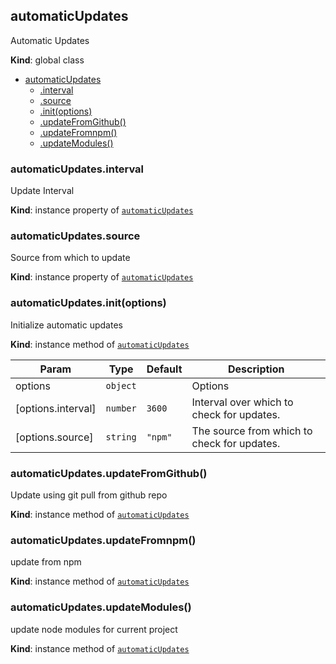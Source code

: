 <a name="automaticUpdates"></a>

## automaticUpdates
Automatic Updates

**Kind**: global class  

* [automaticUpdates](#automaticUpdates)
    * [.interval](#automaticUpdates+interval)
    * [.source](#automaticUpdates+source)
    * [.init(options)](#automaticUpdates+init)
    * [.updateFromGithub()](#automaticUpdates+updateFromGithub)
    * [.updateFromnpm()](#automaticUpdates+updateFromnpm)
    * [.updateModules()](#automaticUpdates+updateModules)

<a name="automaticUpdates+interval"></a>

### automaticUpdates.interval
Update Interval

**Kind**: instance property of [<code>automaticUpdates</code>](#automaticUpdates)  
<a name="automaticUpdates+source"></a>

### automaticUpdates.source
Source from which to update

**Kind**: instance property of [<code>automaticUpdates</code>](#automaticUpdates)  
<a name="automaticUpdates+init"></a>

### automaticUpdates.init(options)
Initialize automatic updates

**Kind**: instance method of [<code>automaticUpdates</code>](#automaticUpdates)  

| Param | Type | Default | Description |
| --- | --- | --- | --- |
| options | <code>object</code> |  | Options |
| [options.interval] | <code>number</code> | <code>3600</code> | Interval over which to check for updates. |
| [options.source] | <code>string</code> | <code>&quot;npm&quot;</code> | The source from which to check for updates. |

<a name="automaticUpdates+updateFromGithub"></a>

### automaticUpdates.updateFromGithub()
Update using git pull from github repo

**Kind**: instance method of [<code>automaticUpdates</code>](#automaticUpdates)  
<a name="automaticUpdates+updateFromnpm"></a>

### automaticUpdates.updateFromnpm()
update from npm

**Kind**: instance method of [<code>automaticUpdates</code>](#automaticUpdates)  
<a name="automaticUpdates+updateModules"></a>

### automaticUpdates.updateModules()
update node modules for current project

**Kind**: instance method of [<code>automaticUpdates</code>](#automaticUpdates)  
